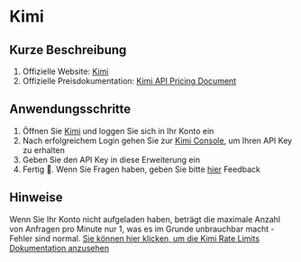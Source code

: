 # Kimi

## Kurze Beschreibung

1. Offizielle Website: [Kimi](https://platform.moonshot.cn/)
2. Offizielle Preisdokumentation: [Kimi API Pricing Document](https://platform.moonshot.cn/docs/pricing/chat#%E8%AE%A1%E8%B4%B9%E5%9F%BA%E6%9C%AC%E6%A6%82%E5%BF%B5)

## Anwendungsschritte

1. Öffnen Sie [Kimi](https://platform.moonshot.cn/console/api-keys) und loggen Sie sich in Ihr Konto ein
2. Nach erfolgreichem Login gehen Sie zur [Kimi Console](https://platform.moonshot.cn/console/api-keys), um Ihren API Key zu erhalten
3. Geben Sie den API Key in diese Erweiterung ein
4. Fertig 🎉. Wenn Sie Fragen haben, geben Sie bitte [hier](https://github.com/immersive-translate/immersive-translate/issues/137) Feedback

## Hinweise
Wenn Sie Ihr Konto nicht aufgeladen haben, beträgt die maximale Anzahl von Anfragen pro Minute nur 1, was es im Grunde unbrauchbar macht - Fehler sind normal. [Sie können hier klicken, um die Kimi Rate Limits Dokumentation anzusehen](链接)